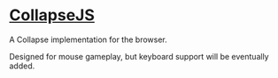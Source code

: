# [CollapseJS](https://shots243.github.io/CollapseJS/index.html)
A Collapse implementation for the browser.

Designed for mouse gameplay, but keyboard support will be eventually added.

